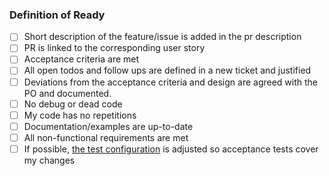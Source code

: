 ### Definition of Ready

- [ ] Short description of the feature/issue is added in the pr description
- [ ] PR is linked to the corresponding user story
- [ ] Acceptance criteria are met
- [ ] All open todos and follow ups are defined in a new ticket and justified
- [ ] Deviations from the acceptance criteria and design are agreed with the PO and documented.
- [ ] No debug or dead code
- [ ] My code has no repetitions
- [ ] Documentation/examples are up-to-date
- [ ] All non-functional requirements are met
- [ ] If possible, [the test configuration](./charts/zitadel/test/installation/config_test.go) is adjusted so acceptance tests cover my changes
